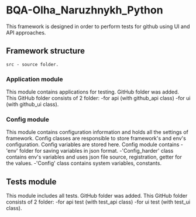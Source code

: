 # BQA-Olha_Naruzhnykh_Python
This framework is designed in order to perform tests for github using  UI and API approaches.

## Framework structure
    src - source folder.
### Application module
This module contains applications for testing. GitHub folder was added.
This GitHub folder consists of 2 folder:
 -for api (with github_api class)
 -for ui (with github_ui class).

### Config module
This module contains configuration information and holds all the settings of framework.
Config classes are responsible to store framework's and env's configuration. Config variables are stored here.
Config module contains
 -'env' folder for saving variables in json format.
 -'Config_harder' class contains env's variables and uses json file source, registration, getter for the values.
 -'Config' class contains system variables, constants.

## Tests module
This module includes all tests. GitHub folder was added.
This GitHub folder consists of 2 folder:
 -for api test (with test_api class)
 -for ui test (with test_ui class).

